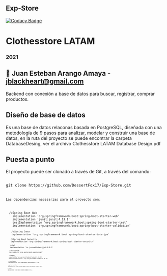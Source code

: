 ## Exp-Store
[![Codacy Badge](https://api.codacy.com/project/badge/Grade/7abc97e87ae94e14bb3d85f6288e0c0e)](https://app.codacy.com/gh/DessertFox17/Exp-Store?utm_source=github.com&utm_medium=referral&utm_content=DessertFox17/Exp-Store&utm_campaign=Badge_Grade_Settings)

#  Clothesstore LATAM

### 2021

## 👥 Juan Esteban Arango Amaya - jblackheart@gmail.com

Backend con conexión a base de datos para buscar, registrar, comprar productos.

## Diseño de base de datos

Es una base de datos relaconas basada en PostgreSQL, diseñada con una metodología 
de 9 pasos para analizar, modelar y construir una base de datos, en la ruta del 
proyecto se puede encontrar la carpeta DatabaseDesing, ver el archivo Clothesstore 
LATAM Database Design.pdf

## Puesta a punto 

El proyecto puede ser clonado a través de Git, a través del comando:

<code>
git clone https://github.com/DessertFox17/Exp-Store.git
<code>

Las dependencias necesarias para el proyecto son:

<code>
  //Spring Boot Web
	implementation 'org.springframework.boot:spring-boot-starter-web'
	implementation 'junit:junit:4.13.1'
	testImplementation 'org.springframework.boot:spring-boot-starter-test'
	implementation 'org.springframework.boot:spring-boot-starter-validation'
<code>
	//Spring Data
	implementation 'org.springframework.boot:spring-boot-starter-data-jpa'
<code>
	//Spring Boot Security
	implementation 'org.springframework.boot:spring-boot-starter-security'
<code>
	//JWT
	implementation 'io.jsonwebtoken:jjwt:0.9.1'
<code>
	//PostgreSQL
	runtimeOnly 'org.postgresql:postgresql'
<code>
	//Lombok
	compileOnly 'org.projectlombok:lombok:1.18.18'
	annotationProcessor 'org.projectlombok:lombok:1.18.18'
<code>
	//ModelMapper
	implementation 'org.modelmapper:modelmapper:2.4.0'
<code>
	//Spring Boot Mail
	implementation 'org.springframework.boot:spring-boot-starter-mail'
<code>
	//Swagger
	implementation 'io.springfox:springfox-swagger2:2.9.2'
	implementation 'io.springfox:springfox-swagger-ui:2.9.2'
<code>
